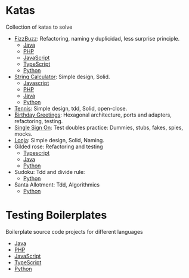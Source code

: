 # Katas
Collection of katas to solve

- [FizzBuzz](./FizzBuzz.md): Refactoring, naming y duplicidad, less surprise principle.
  - [Java](https://github.com/540/fizzbuzz-java)
  - [PHP](https://github.com/540/FizzBuzz-php)
  - [JavaScript](https://github.com/540/fizzbuzz-js)
  - [TypeScript](https://github.com/540/fizzbuzz-ts)
  - [Python](https://github.com/540/fizzbuzz-python)
- [String Calculator](./StringCalculator.md): Simple design, Solid.
  - [Javascript](https://github.com/540/string-calculator-js)
  - [PHP](https://github.com/540/string-calculator-php)
  - [Java](https://github.com/540/string-calculator-java)
  - [Python](https://github.com/540/string-calculator-python)
- [Tennis](./Tennis.md): Simple design, tdd, Solid, open-close.
- [Birthday Greetings](./BirthdayGreetings.md): Hexagonal architecture, ports and adapters, refactoring, testing.
- [Single Sign On](./SingleSignOn.md): Test doubles practice: Dummies, stubs, fakes, spies, mocks.
- [Lonja](./Lonja.md): Simple design, Solid, Naming.
- Gilded rose: Refactoring and testing
  - [Typescript](https://github.com/540/gilded-rose-ts)
  - [Java](https://github.com/540/gilded-rose-java)
  - [Python](https://github.com/540/gilded-rose-python)
- Sudoku: Tdd and divide rule:
  - [Python](https://github.com/540/sudoku-python)
- Santa Allotment: Tdd, Algorithmics
  - [Python](https://github.com/540/santa-allotment-python)
 
# Testing Boilerplates
Boilerplate source code projects for different languages

- [Java](https://github.com/540/java-testing-boilerplate)
- [PHP](https://github.com/540/php-testing-boilerplate)
- [JavaScript](https://github.com/540/js-testing-boilerplate)
- [TypeScript](https://github.com/540/ts-testing-boilerplate)
- [Python](https://github.com/540/python-testing-boilerplate)
